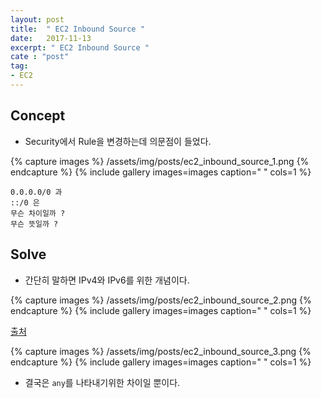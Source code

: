 ```yaml
---
layout: post
title:  " EC2 Inbound Source "
date:   2017-11-13
excerpt: " EC2 Inbound Source "
cate : "post"
tag:
- EC2
---
```


## Concept

* Security에서 Rule을 변경하는데 의문점이 들었다.

{% capture images %}
	/assets/img/posts/ec2_inbound_source_1.png
{% endcapture %}
{% include gallery images=images caption=" " cols=1 %}


```
0.0.0.0/0 과
::/0 은
무슨 차이일까 ?
무슨 뜻일까 ?
```

## Solve

* 간단히 말하면 IPv4와 IPv6를 위한 개념이다.

{% capture images %}
	/assets/img/posts/ec2_inbound_source_2.png
{% endcapture %}
{% include gallery images=images caption=" " cols=1 %}

[출처](http://docs.aws.amazon.com/ko_kr/AmazonVPC/latest/UserGuide/VPC_Route_Tables.html)

{% capture images %}
	/assets/img/posts/ec2_inbound_source_3.png
{% endcapture %}
{% include gallery images=images caption=" " cols=1 %}


* 결국은 `any`를 나타내기위한 차이일 뿐이다. 